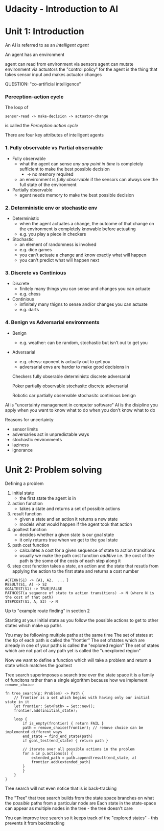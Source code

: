 # Udacity - Introduction to AI

# Unit 1: Introduction

An AI is referred to as an _intelligent agent_

An agent has an environment

agent can read from environment via sensors agent can mutate environment via
actuators the "control policy" for the agent is the thing that takes sensor
input and makes actuator changes

QUESTION: "co-artificial intelligence"

### Perception-action cycle

The loop of

    sensor-read -> make-decision -> actuator-change

is called the _Perception action cycle_

There are four key attributes of intelligent agents

### 1. Fully observable vs Partial observable

- Fully observable
    - what the agent can sense _any any point in time_ is completely sufficient
      to make the best possible decision
        - => no memory required
    - an environment is _fully observable_ if the sensors can always see the
      full state of the environment
- Partially observable
    - agent needs memory to make the best possible decision

### 2. Deterministic env or stochastic env

- Deterministic
    - when the agent actuates a change, the outcome of that change on the
      environment is completely knowable before actuating
    - e.g. you play a piece in checkers
- Stochastic
    - an element of randomness is involved
    - e.g. dice games
    - you can't actuate a change and know exactly what will happen
    - you can't predict what will happen next

### 3. Discrete vs Continious

- Discrete
    - finitely many things you can sense and changes you can actuate
    - e.g. chess
- Continious
    - infinitely many thigns to sense and/or changes you can actuate
    - e.g. darts

### 4. Benign vs Adversarial environments

- Benign
    - e.g. weather: can be random, stochastic but isn't out to get you
- Adversarial
    - e.g. chess: oponent is actually out to get you
    - adversarial envs are harder to make good decisions in

    Checkers fully obserable deterministc discrete adversarial

    Poker partially observable stochasitc discrete adversarial

    Robotic car partially observable stochasitc continious benign

AI is "uncertainty management in computer software" AI is the disipline you
apply when you want to know what to do when you don't know what to do

Reasons for uncertainty

- sensor limits
- adversaries act in unpredictable ways
- stochastic environments
- laziness
- ignorance

# Unit 2: Problem solving

Defining a problem

1. initial state
    - the first state the agent is in
2. action function
    - takes a state and returns a set of possible actions
3. result function
    - given a state and an action it returns a new state
    - models what would happen if the agent took that action
4. goaltest function
    - decides whether a given state is our goal state
    - it only returns true when we get to the goal state
5. path cost function
    - calculates a cost for a given sequence of state to action transitions
    - usually we make the path cost function _additive_ i.e. the cost of the
      path is the some of the costs of each step along it
6. step cost function takes a state, an action and the state that resutls from
   applying the action to the first state and returns a cost number

```
ACTION(S1) -> {A1, A2,  ... }
RESULT(S1, A) -> S2
GOALTEST(S1) -> TRUE|FALSE
PATHCOST(a sequence of state to action transitions) -> N (where N is the cost of that path)
STEPCOST(S1, A, S2) -> N
```

Up to "example route finding" in section 2

Starting at your initial state as you follow the possible actions to get to
other states which make up paths

You may be following multiple paths at the same time The set of states at the
tip of each path is called the "frontier" The set ofstates which are already in
one of your paths is called the "explored region" The set of states which are
not part of any path yet is called the "unexplored region"

Now we want to define a function which will take a problem and return a state
which matches the goaltest

Tree search superimposes a search tree over the state space it is a family of
funcitons rather than a single algorithm because how we implement
`remove_choice`

```
fn tree_search(p: Problem) -> Path {
    // frontier is a set which begins with having only our initial state in it
    let frontier: Set<Path> = Set::new();
    frontier.add(iniitial_state);

    loop {
        if is_empty(frontier) { return FAIL }
        path = remove_choice(frontier); // remove choice can be implemented different ways
        end_state = find_end_state(path)
        if goal_test(end_state) { return path }

        // iterate over all possible actions in the problem
        for a in p.actions(s) {
            extended_path = path.append(result(end_state, a)
            frontier.add(extended_path)
        }
        }
    }
}
```

Tree search will not even notice that is is back-tracking

The "Tree" that tree search builds from the state space branches on what the
_possible_ paths from a particular node are Each state in the state-space can
appear as multiple nodes in the tree - the tree doesn't care

You can improve tree search so it keeps track of the "explored states" - this
prevents it from backtracking
